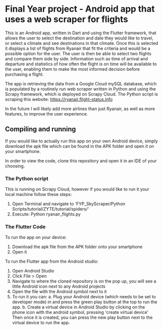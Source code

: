 # Final Year project - Android app that uses a web scraper for flights

This is an Android app, written in Dart and using the Flutter framework, that allows the user to select the destination and date they would like to travel, or select a climate and see destinations in that climate.
Once this is selected it displays a list of flights from Ryanair that fit the criteria and would be a possible option for the user.
The user is then be able to select two flights and compare them side by side. 
Information such as time of arrival and departure and statistics of how often the flight is on time will be available to the user, enabling them to make the most informed decision before purchasing a flight.

The app is retrieving the data from a Google Cloud mySQL database, which is populated by a routinely run web scraper written in Python and using the Scrapy framework, which is deployed on Scrapy Cloud.
The Python script is scraping this website: https://ryanair.flight-status.info

In the future I will likely add more airlines than just Ryanair, as well as more features, to improve the user experience.

## Compiling and running
If you would like to actually run this app on your own Android device, simply download the apk file which can be found in the APK folder and open it on your smartphone.

In order to view the code, clone this repository and open it in an IDE of your choosing.
### The Python script 
This is running on Scrapy Cloud, however if you would like to run it your local machine follow these steps: 

1. Open Terminal and navigate to 'FYP_SkyScraper/Python Scripts/tutorial/ZYTE/tutorial/spiders/'
2. Execute: Python ryanair_flights.py

### The Flutter Code 
To run the app on your device:
1. Download the apk file from the APK folder onto your smartphone
2. Open it

To run the Flutter app from the Android studio:
1. Open Android Studio
2. Click File > Open
3. Navigate to where the cloned repository is on the pop up, you will see a little Android icon next to any Android projects
4. Open the file with the Android symbol next to it
5. To run it you can:
    a. Plug your Android device (which needs to be set to developer mode) in and press the green play button at the top to run the app.
    b. Create a virtual device in Android Studio by clicking on the phone icon with the android symbol, pressing 'create virtual device'
       Then once it is created, you can press the new play button next to the virtual device to run the app.
